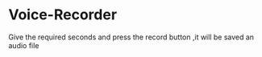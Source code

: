 # Voice-Recorder
Give the required seconds and press the record button ,it will be saved an audio file
